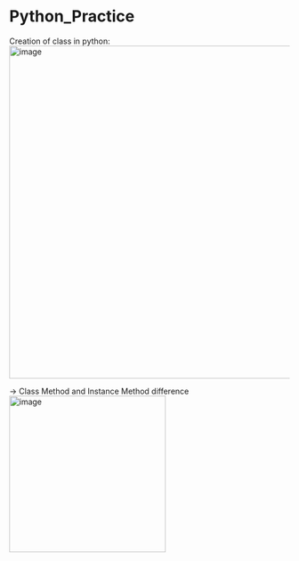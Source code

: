 # Python_Practice

Creation of class in python:
<img width="598" alt="image" src="https://github.com/user-attachments/assets/f81bee8f-a48b-4dbf-a695-f4fed06ef086" />

-> Class Method and Instance Method difference
<img width="281" alt="image" src="https://github.com/user-attachments/assets/e26fda9f-3cf7-4c2b-a240-5a76e37cec2d" />
